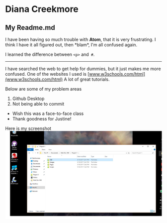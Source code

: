 # Diana Creekmore
## My Readme.md


  </p>
I have been having so much trouble with <b>Atom</b>, that it is very frustrating. I think I have it all figured out, then *blam*, I'm all confused again.

I learned the difference between `<p>` and` #`.

---

I have searched the web to get help for dummies, but it just makes me more confused.  One of the websites I used is [www.w3schools.com/html](www.w3schools.com/html) A lot of great tutorials.

Below are some of my problem areas

1. Github Desktop
2. Not being able to commit


- Wish this was a face-to-face class
- Thank goodness for Justine!

Here is my screenshot
![Screenshot of my directory](./Images/Screenshot.jpg)
